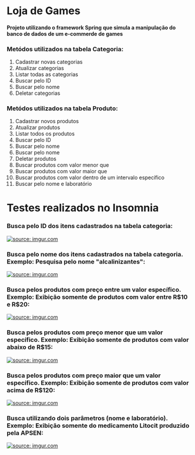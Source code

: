 # Loja de Games
<h4>Projeto utilizando o framework Spring que simula a manipulação do banco de dados de um e-commerde de games</h4>

<h3>Metódos utilizados na tabela Categoria:</h3>

1. Cadastrar novas categorias
2. Atualizar categorias
3. Listar todas as categorias
4. Buscar pelo ID
5. Buscar pelo nome
6. Deletar categorias

<h3>Metódos utilizados na tabela Produto:</h3>

1. Cadastrar novos produtos
2. Atualizar produtos
3. Listar todos os produtos
4. Buscar pelo ID
5. Buscar pelo nome
6. Buscar pelo nome
7. Deletar produtos
8. Buscar produtos com valor menor que 
9. Buscar produtos com valor maior que 
10. Buscar produtos com valor dentro de um intervalo específico
11. Buscar pelo nome e laboratório


# Testes realizados no Insomnia

<h3>Busca pelo ID dos itens cadastrados na tabela categoria:</h3>
<a href="https://imgur.com/PsnGl8c"><img src="https://i.imgur.com/PsnGl8c.png" title="source: imgur.com" /></a>
<h3>Busca pelo nome dos itens cadastrados na tabela categoria. Exemplo: Pesquisa pelo nome "alcalinizantes":</h3>
<a href="https://imgur.com/nurY5vv"><img src="https://i.imgur.com/nurY5vv.png" title="source: imgur.com" /></a>
<h3>Busca pelos produtos com preço entre um valor específico. Exemplo: Exibição somente de produtos com valor entre R$10 e R$20:</h3>
<a href="https://imgur.com/1GnsVF5"><img src="https://i.imgur.com/1GnsVF5.png" title="source: imgur.com" /></a>
<h3>Busca pelos produtos com preço menor que um valor específico. Exemplo: Exibição somente de produtos com valor abaixo de R$15:</h3>
<a href="https://imgur.com/VRYXTnS"><img src="https://i.imgur.com/VRYXTnS.png" title="source: imgur.com" /></a>
<h3>Busca pelos produtos com preço maior que um valor específico. Exemplo: Exibição somente de produtos com valor acima de R$120:</h3>
<a href="https://imgur.com/xoVIEDA"><img src="https://i.imgur.com/xoVIEDA.png" title="source: imgur.com" /></a>
<h3>Busca utilizando dois parâmetros (nome e laboratório). Exemplo: Exibição somente do medicamento Litocit produzido pela APSEN:</h3>
<a href="https://imgur.com/OsYvfYB"><img src="https://i.imgur.com/OsYvfYB.png" title="source: imgur.com" /></a>
